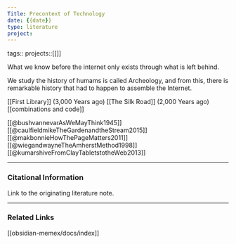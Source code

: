 ```yaml
---
Title: Precontext of Technology
date: {{date}}
type: literature
project:
---
```

tags:: 
projects::[[]]

What we know before the internet only exists through what is left behind.

We study the history of humams is called Archeology, and from this, there is remarkable history that had to happen to assemble the Internet.
 
[[First Library]] (3,000 Years ago)
[[The Silk Road]] (2,000 Years ago)
[[combinations and code]]  

[[@bushvannevarAsWeMayThink1945]] 
[[@caulfieldmikeTheGardenandtheStream2015]] 
[[@makbonnieHowThePageMatters2011]]
[[@wiegandwayneTheAmherstMethod1998]] 
[[@kumarshiveFromClayTabletstotheWeb2013]] 

---
### Citational Information

Link to the originating literature note.

---

### Related Links

[[obsidian-memex/docs/index]] 